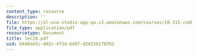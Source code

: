 ```yaml
---
content_type: resource
description: ''
file: https://ol-ocw-studio-app-qa.s3.amazonaws.com/courses/18-315-combinatorial-theory-introduction-to-graph-theory-extremal-and-enumerative-combinatorics-spring-2005/b840de5c482c4f34bd9fd2d156170762_lec28.pdf
file_type: application/pdf
resourcetype: Document
title: lec28.pdf
uid: b840de5c-482c-4f34-bd9f-d2d156170762
---
```

